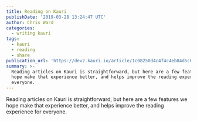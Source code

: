 ```yaml
---
title: Reading on Kauri
publishDate: '2019-03-28 13:24:47 UTC'
author: Chris Ward
categories:
  - writing kauri
tags:
  - kauri
  - reading
  - share
publication_url: 'https://dev2.kauri.io/article/1c08250d4c4f4c4eb84d5c064541fd3c'
summary: >-
  Reading articles on Kauri is straightforward, but here are a few features we
  hope make that experience better, and helps improve the reading experience for
  everyone.
---
```


Reading articles on Kauri is straightforward, but here are a few features we hope make that experience better, and helps improve the reading experience for everyone.
